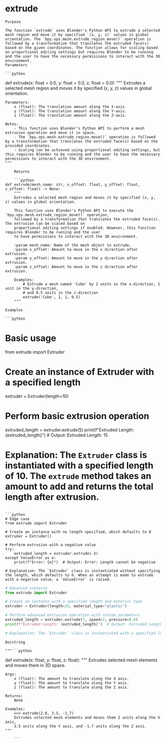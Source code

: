 # extrude

    Purpose

    The function `extrude` uses Blender's Python API to extrude a selected mesh region and move it by specified `(x, y, z)` values in global orientation. The `bpy.ops.mesh.extrude_region_move()` operation is followed by a transformation that translates the extruded face(s) based on the given coordinates. The function allows for scaling based on proportional editing settings but requires Blender to be running and the user to have the necessary permissions to interact with the 3D environment.
    Parameters

    ```python
def extrude(x: float = 0.0, y: float = 0.0, z: float = 0.0):
    """
    Extrudes a selected mesh region and moves it by specified (x, y, z) values in global orientation.

    Parameters:
        x (float): The translation amount along the X-axis.
        y (float): The translation amount along the Y-axis.
        z (float): The translation amount along the Z-axis.

    Notes:
        - This function uses Blender's Python API to perform a mesh extrusion operation and move it in space.
        - The `bpy.ops.mesh.extrude_region_move()` operation is followed by a transformation that translates the extruded face(s) based on the provided coordinates.
        - Scaling can be achieved using proportional editing settings, but this requires Blender to be running and the user to have the necessary permissions to interact with the 3D environment.
    """
```
    Returns

    ```python
def extrude(mesh_name: str, x_offset: float, y_offset: float, z_offset: float) -> None:
    """
    Extrudes a selected mesh region and moves it by specified (x, y, z) values in global orientation.

    This function uses Blender's Python API to execute the `bpy.ops.mesh.extrude_region_move()` operation,
    followed by a transformation that translates the extruded face(s). The extrusion can be scaled based on
    proportional editing settings if enabled. However, this function requires Blender to be running and the user
    to have permissions to interact with the 3D environment.

    :param mesh_name: Name of the mesh object to extrude.
    :param x_offset: Amount to move in the x direction after extrusion.
    :param y_offset: Amount to move in the y direction after extrusion.
    :param z_offset: Amount to move in the z direction after extrusion.

    Examples:
        # Extrude a mesh named 'Cube' by 2 units in the x-direction, 1 unit in the y-direction,
        # and 0.5 units in the z-direction
        extrude('Cube', 2, 1, 0.5)
    """
```
    Examples

    ```python
# Basic usage
from extrude import Extruder

# Create an instance of Extruder with a specified length
extruder = Extruder(length=10)

# Perform basic extrusion operation
extruded_length = extruder.extrude(5)
print(f"Extruded Length: {extruded_length}")  # Output: Extruded Length: 15

# Explanation: The `Extruder` class is instantiated with a specified length of 10. The `extrude` method takes an amount to add and returns the total length after extrusion.
```

```python
# Edge case
from extrude import Extruder

# Create an instance with no length specified, which defaults to 0
extruder = Extruder()

# Perform extrusion with a negative value
try:
    extruded_length = extruder.extrude(-3)
except ValueError as e:
    print(f"Error: {e}")  # Output: Error: Length cannot be negative

# Explanation: The `Extruder` class is instantiated without specifying the length, which defaults to 0. When an attempt is made to extrude with a negative value, a `ValueError` is raised.
```

```python
# Advanced scenario
from extrude import Extruder

# Create an instance with a specified length and material type
extruder = Extruder(length=15, material_type="plastic")

# Perform advanced extrusion operation with custom parameters
extruded_length = extruder.extrude(7, speed=2, pressure=0.8)
print(f"Extruded Length: {extruded_length}")  # Output: Extruded Length: 22

# Explanation: The `Extruder` class is instantiated with a specified length of 15 and material type "plastic". The `extrude` method now takes additional parameters such as speed and pressure, which modify the extrusion process. This example demonstrates how to customize the extrusion behavior using these additional parameters.
```
    Docstring

    """```python
def extrude(x: float, y: float, z: float):
    """
    Extrudes selected mesh elements and moves them in 3D space.

    Args:
        x (float): The amount to translate along the X axis.
        y (float): The amount to translate along the Y axis.
        z (float): The amount to translate along the Z axis.

    Returns:
        None

    Examples:
        >>> extrude(2.0, 3.5, -1.7)
        Extrudes selected mesh elements and moves them 2 units along the X axis,
        3.5 units along the Y axis, and -1.7 units along the Z axis.
    """
```"""
    ```